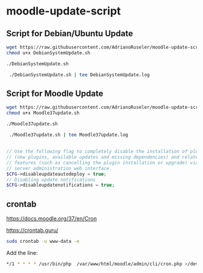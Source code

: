 # moodle-update-script
## Script for Debian/Ubuntu Update
```bash
wget https://raw.githubusercontent.com/AdrianoRuseler/moodle-update-script/master/DebianSystemUpdate.sh -O DebianSystemUpdate.sh
chmod u+x DebianSystemUpdate.sh

./DebianSystemUpdate.sh
```
```bash
 ./DebianSystemUpdate.sh | tee DebianSystemUpdate.log
 ```

## Script for Moodle Update
```bash
wget https://raw.githubusercontent.com/AdrianoRuseler/moodle-update-script/master/Moodle37update.sh -O Moodle37update.sh
chmod u+x Moodle37update.sh

./Moodle37update.sh
```
```bash
 ./Moodle37update.sh | tee Moodle37update.log
 ```
 
## 
```php
// Use the following flag to completely disable the installation of plugins
// (new plugins, available updates and missing dependencies) and related
// features (such as cancelling the plugin installation or upgrade) via the
// server administration web interface.
$CFG->disableupdateautodeploy = true;
// Disabling update notifications
$CFG->disableupdatenotifications = true;
```
## crontab
https://docs.moodle.org/37/en/Cron

https://crontab.guru/
```bash
sudo crontab -u www-data -e
```
Add the line:
```bash
*/1 * * * * /usr/bin/php  /var/www/html/moodle/admin/cli/cron.php >/dev/null
```
